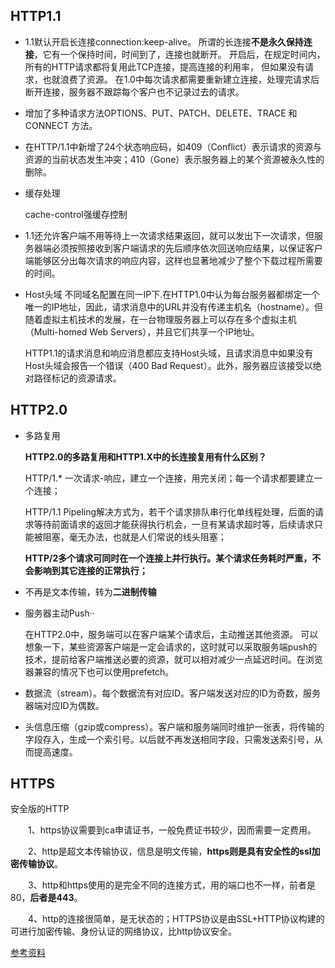 ## HTTP1.1

 - 1.1默认开启长连接connection:keep-alive。
 所谓的长连接**不是永久保持连接**，它有一个保持时间，时间到了，连接也就断开。
 开启后，在规定时间内，所有的HTTP请求都将复用此TCP连接，提高连接的利用率，
 但如果没有请求，也就浪费了资源。
 在1.0中每次请求都需要重新建立连接，处理完请求后断开连接，服务器不跟踪每个客户也不记录过去的请求。

- 增加了多种请求方法OPTIONS、PUT、PATCH、DELETE、TRACE 和 CONNECT 方法。


- 在HTTP/1.1中新增了24个状态响应码，如409（Conflict）表示请求的资源与资源的当前状态发生冲突；410（Gone）表示服务器上的某个资源被永久性的删除。

- 缓存处理

  cache-control强缓存控制

- 1.1还允许客户端不用等待上一次请求结果返回，就可以发出下一次请求，但服务器端必须按照接收到客户端请求的先后顺序依次回送响应结果，以保证客户端能够区分出每次请求的响应内容，这样也显著地减少了整个下载过程所需要的时间。

- Host头域
  不同域名配置在同一IP下.在HTTP1.0中认为每台服务器都绑定一个唯一的IP地址，因此，请求消息中的URL并没有传递主机名（hostname）。但随着虚拟主机技术的发展，在一台物理服务器上可以存在多个虚拟主机（Multi-homed Web Servers），并且它们共享一个IP地址。

  HTTP1.1的请求消息和响应消息都应支持Host头域，且请求消息中如果没有Host头域会报告一个错误（400 Bad Request）。此外，服务器应该接受以绝对路径标记的资源请求。


## HTTP2.0

- 多路复用
  
  **HTTP2.0的多路复用和HTTP1.X中的长连接复用有什么区别？**

  HTTP/1.* 一次请求-响应，建立一个连接，用完关闭；每一个请求都要建立一个连接；

  HTTP/1.1 Pipeling解决方式为，若干个请求排队串行化单线程处理，后面的请求等待前面请求的返回才能获得执行机会，一旦有某请求超时等，后续请求只能被阻塞，毫无办法，也就是人们常说的线头阻塞；

  **HTTP/2多个请求可同时在一个连接上并行执行。某个请求任务耗时严重，不会影响到其它连接的正常执行；**

- 不再是文本传输，转为**二进制传输**

- 服务器主动Push··

  在HTTP2.0中，服务端可以在客户端某个请求后，主动推送其他资源。
  可以想象一下，某些资源客户端是一定会请求的，这时就可以采取服务端push的技术，提前给客户端推送必要的资源，就可以相对减少一点延迟时间。在浏览器兼容的情况下也可以使用prefetch。

- 数据流（stream）。每个数据流有对应ID。客户端发送对应的ID为奇数，服务器端对应ID为偶数。

- 头信息压缩（gzip或compress）。客户端和服务端同时维护一张表，将传输的字段存入，生成一个索引号。以后就不再发送相同字段，只需发送索引号，从而提高速度。



## HTTPS

 安全版的HTTP

　　1、https协议需要到ca申请证书，一般免费证书较少，因而需要一定费用。

　　2、http是超文本传输协议，信息是明文传输，**https则是具有安全性的ssl加密传输协议**。

　　3、http和https使用的是完全不同的连接方式，用的端口也不一样，前者是80，**后者是443**。

　　4、http的连接很简单，是无状态的；HTTPS协议是由SSL+HTTP协议构建的可进行加密传输、身份认证的网络协议，比http协议安全。

[参考资料](https://blog.csdn.net/u013967628/article/details/78521908)